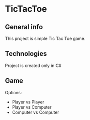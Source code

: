 # TicTacToe

## General info
This project is simple Tic Tac Toe game. 

## Technologies
Project is created only in C#

## Game
Options:
* Player vs Player
* Player vs Computer
* Computer vs Computer 

